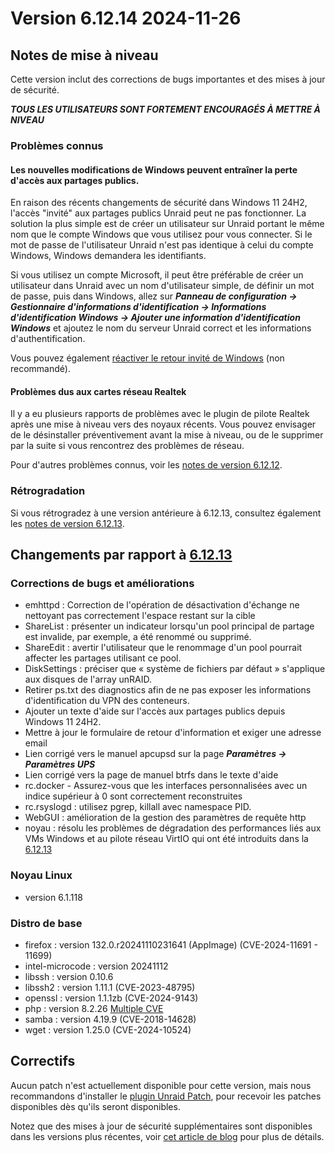 # Version 6.12.14 2024-11-26

## Notes de mise à niveau

Cette version inclut des corrections de bugs importantes et des mises à jour de sécurité.

_**TOUS LES UTILISATEURS SONT FORTEMENT ENCOURAGÉS À METTRE À NIVEAU**_

### Problèmes connus

#### Les nouvelles modifications de Windows peuvent entraîner la perte d'accès aux partages publics.

En raison des récents changements de sécurité dans Windows 11 24H2, l'accès "invité" aux partages publics Unraid peut ne pas fonctionner. La solution la plus simple est de créer un utilisateur sur Unraid portant le même nom que le compte Windows que vous utilisez pour vous connecter. Si le mot de passe de l'utilisateur Unraid n'est pas identique à celui du compte Windows, Windows demandera les identifiants.

Si vous utilisez un compte Microsoft, il peut être préférable de créer un utilisateur dans Unraid avec un nom d'utilisateur simple, de définir un mot de passe, puis dans Windows, allez sur _**Panneau de configuration → Gestionnaire d'informations d'identification → Informations d'identification Windows → Ajouter une information d'identification Windows**_ et ajoutez le nom du serveur Unraid correct et les informations d'authentification.

Vous pouvez également [réactiver le retour invité de Windows](https://techcommunity.microsoft.com/blog/filecab/accessing-a-third-party-nas-with-smb-in-windows-11-24h2-may-fail/4154300) (non recommandé).

#### Problèmes dus aux cartes réseau Realtek

Il y a eu plusieurs rapports de problèmes avec le plugin de pilote Realtek après une mise à niveau vers des noyaux récents. Vous pouvez envisager de le désinstaller préventivement avant la mise à niveau, ou de le supprimer par la suite si vous rencontrez des problèmes de réseau.

Pour d'autres problèmes connus, voir les [notes de version 6.12.12](6.12.12.md#known-issues).

### Rétrogradation

Si vous rétrogradez à une version antérieure à 6.12.13, consultez également les [notes de version 6.12.13](6.12.13.md#rolling-back).

## Changements par rapport à [6.12.13](6.12.13.md)

### Corrections de bugs et améliorations

- emhttpd : Correction de l'opération de désactivation d'échange ne nettoyant pas correctement l'espace restant sur la cible
- ShareList : présenter un indicateur lorsqu'un pool principal de partage est invalide, par exemple, a été renommé ou supprimé.
- ShareEdit : avertir l'utilisateur que le renommage d'un pool pourrait affecter les partages utilisant ce pool.
- DiskSettings : préciser que « système de fichiers par défaut » s'applique aux disques de l'array unRAID.
- Retirer ps.txt des diagnostics afin de ne pas exposer les informations d'identification du VPN des conteneurs.
- Ajouter un texte d'aide sur l'accès aux partages publics depuis Windows 11 24H2.
- Mettre à jour le formulaire de retour d'information et exiger une adresse email
- Lien corrigé vers le manuel apcupsd sur la page _**Paramètres → Paramètres UPS**_
- Lien corrigé vers la page de manuel btrfs dans le texte d'aide
- rc.docker - Assurez-vous que les interfaces personnalisées avec un indice supérieur à 0 sont correctement reconstruites
- rc.rsyslogd : utilisez pgrep, killall avec namespace PID.
- WebGUI : amélioration de la gestion des paramètres de requête http
- noyau : résolu les problèmes de dégradation des performances liés aux VMs Windows et au pilote réseau VirtIO qui ont été introduits dans la [6.12.13](6.12.13.md)

### Noyau Linux

- version 6.1.118

### Distro de base

- firefox : version 132.0.r20241110231641 (AppImage) (CVE-2024-11691 - 11699)
- intel-microcode : version 20241112
- libssh : version 0.10.6
- libssh2 : version 1.11.1 (CVE-2023-48795)
- openssl : version 1.1.1zb (CVE-2024-9143)
- php : version 8.2.26 [Multiple CVE](https://www.php.net/ChangeLog-8.php#8.2.26)
- samba : version 4.19.9 (CVE-2018-14628)
- wget : version 1.25.0 (CVE-2024-10524)

## Correctifs

Aucun patch n'est actuellement disponible pour cette version, mais nous recommandons d'installer le [plugin Unraid Patch](https://forums.unraid.net/topic/185560-unraid-patch-plugin/), pour recevoir les patches disponibles dès qu'ils seront disponibles.

Notez que des mises à jour de sécurité supplémentaires sont disponibles dans les versions plus récentes,
voir [cet article de blog](https://unraid.net/blog/cvd) pour plus de détails.

